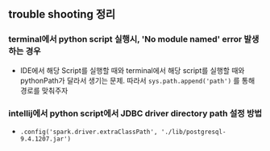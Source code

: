 ## trouble shooting 정리
### terminal에서 python script 실행시, 'No module named' error 발생하는 경우
- IDE에서 해당 Script를 실행할 때와 terminal에서 해당 script를 실행할 때와 pythonPath가 달라서 생기는 문제. 따라서 `sys.path.append('path')` 를 통해 경로를 맞춰주자

### intellij에서 python script에서 JDBC driver directory path 설정 방법
-  `.config('spark.driver.extraClassPath', './lib/postgresql-9.4.1207.jar')`
  